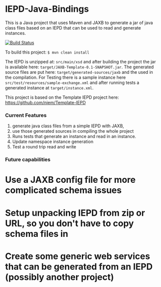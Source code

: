 IEPD-Java-Bindings
==================

This is a Java project that uses Maven and JAXB to generate a jar of java class files based on an IEPD that can be used to read and generate instances.

[![Build Status](https://travis-ci.org/jtmrice/IEPD-Java-Bindings.svg?branch=master)](https://travis-ci.org/jtmrice/IEPD-Java-Bindings)

To build this project:
`$ mvn clean install`

The IEPD is unzipped at: `src/main/xsd` and after building the project the jar is available here: `target/JAXB-Template-0.1-SNAPSHOT.jar`. The generated source files are put here: `target/generated-sources/jaxb` and the used in the compilation. For Testing there is a sample instance here `src/test/resources/sample-exchange.xml` and after running tests a generated instance at `target/instance.xml`.

This project is based on the Template IEPD project here: https://github.com/niem/Template-IEPD

### Current Features
1. generate java class files from a simple IEPD with JAXB,
2. use those generated sources in compiling the whole project
3. Runs tests that generate an instance and read in an instance.
4. Update namespace instance generation
5. Test a round trip read and write

### Future capabilities
# Use a JAXB config file for more complicated schema issues
# Setup unpacking IEPD from zip or URL, so you don't have to copy schema files in
# Create some generic web services that can be generated from an IEPD (possibly another project)
